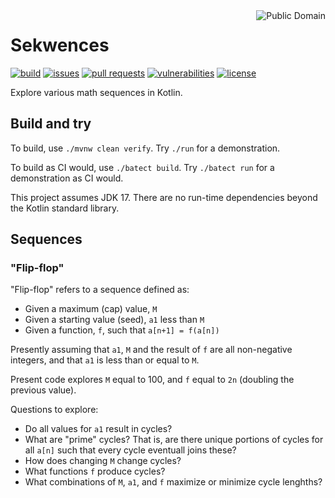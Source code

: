 <a href="LICENSE.md">
<img src="https://unlicense.org/pd-icon.png" alt="Public Domain" align="right"/>
</a>

# Sekwences

[![build](https://github.com/binkley/sekwences/workflows/build/badge.svg)](https://github.com/binkley/sekwences/actions)
[![issues](https://img.shields.io/github/issues/binkley/sekwences.svg)](https://github.com/binkley/sekwences/issues/)
[![pull requests](https://img.shields.io/github/issues-pr/binkley/sekwences.svg)](https://github.com/binkley/sekwences/pulls)
[![vulnerabilities](https://snyk.io/test/github/binkley/sekwences/badge.svg)](https://snyk.io/test/github/binkley/sekwences)
[![license](https://img.shields.io/badge/license-Public%20Domain-blue.svg)](http://unlicense.org/)

Explore various math sequences in Kotlin.

## Build and try

To build, use `./mvnw clean verify`.
Try `./run` for a demonstration.

To build as CI would, use `./batect build`.
Try `./batect run` for a demonstration as CI would.

This project assumes JDK 17.
There are no run-time dependencies beyond the Kotlin standard library.

## Sequences

### "Flip-flop"

"Flip-flop" refers to a sequence defined as:

* Given a maximum (cap) value, `M`
* Given a starting value (seed), `a1` less than `M`
* Given a function, `f`, such that `a[n+1] = f(a[n])`

Presently assuming that `a1`, `M` and the result of `f` are all non-negative
integers, and that `a1` is less than or equal to `M`.

Present code explores `M` equal to 100, and `f` equal to `2n` (doubling the
previous value).

Questions to explore:
- Do all values for `a1` result in cycles?
- What are "prime" cycles? That is, are there unique portions of cycles for
  all `a[n]` such that every cycle eventuall joins these?
- How does changing `M` change cycles?
- What functions `f` produce cycles?
- What combinations of `M`, `a1`, and `f` maximize or minimize cycle lenghths?
